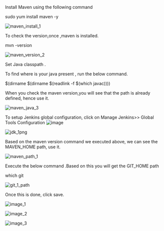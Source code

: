 Install Maven using the following command

sudo yum install maven -y


![maven_install_1](https://user-images.githubusercontent.com/20787443/50431077-0aaa5e00-0903-11e9-98bc-530d5a2f8353.PNG)

To check the version,once ,maven is installed.

mvn -version 

![maven_version_2](https://user-images.githubusercontent.com/20787443/50431080-10a03f00-0903-11e9-91bb-300ff68fb41a.PNG)

Set Java classpath .

To find where is your java present , run the below command.

$(dirname $(dirname $(readlink -f $(which javac))))


When you check the maven version,you will see that the path is already defined, hence use it.

![maven_java_3](https://user-images.githubusercontent.com/20787443/50434155-5961f300-0917-11e9-8540-242fa4fb1b2a.PNG)


To setup Jenkins global configuration, click on Manage Jenkins>> Global Tools Configuration
![image](https://user-images.githubusercontent.com/20787443/50434298-d4c3a480-0917-11e9-9832-ca336b1425de.png) 


![jdk_1png](https://user-images.githubusercontent.com/20787443/50437078-5ff66780-0923-11e9-880e-dae56daeea10.PNG)

Based on the maven version command we executed above, we can see the MAVEN_HOME path, use it.

![maven_path_1](https://user-images.githubusercontent.com/20787443/50437079-5ff66780-0923-11e9-99fb-4b5357f12f71.PNG)

 Execute the below command .Based on this you will get the GIT_HOME path
 
 which git
 
 
 
![git_1_path](https://user-images.githubusercontent.com/20787443/50437125-8916f800-0923-11e9-8862-d27c9bc14f6d.PNG)

Once this is done, click save.


![image_1](https://user-images.githubusercontent.com/20787443/50461800-f9715800-09bb-11e9-8400-770c9e5602cb.PNG)

![image_2](https://user-images.githubusercontent.com/20787443/50461802-fb3b1b80-09bb-11e9-97b5-a17f9c51c4e7.PNG)

![image_3](https://user-images.githubusercontent.com/20787443/50461803-fc6c4880-09bb-11e9-9aca-813836fe7d7f.PNG)

